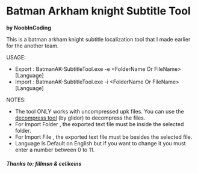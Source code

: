 # Batman Arkham knight Subtitle Tool
**by NoobInCoding**

This is a batman arkham knight subtitle localization tool that I made earlier for the another team.

USAGE:
 - Export : BatmanAK-SubtitleTool.exe -e \<FolderName Or FileName\> [Language]
 - Import : BatmanAK-SubtitleTool.exe -i \<FolderName Or FileName\> [Language]
  
NOTES:
 - The tool ONLY works with uncompressed upk files. You can use the [decompress tool](https://www.gildor.org/down/47/umodel/decompress.zip) (by glidor) to decompress the files.
 - For Import Folder , the exported text file must be inside the selected folder.
 - For Import File , the exported text file must be besides the selected file.
 - Language Is Default on English but if you want to change it you must enter a number between 0 to 11.
 
 ##### Thanks to: fillmsn & celikeins
 
